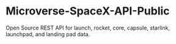 # Microverse-SpaceX-API-Public
Open Source REST API for launch, rocket, core, capsule, starlink, launchpad, and landing pad data.
